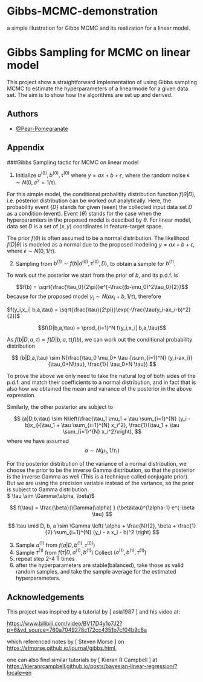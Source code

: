 # Gibbs-MCMC-demonstration
a simple illustration for Gibbs MCMC and its realization for a linear model.

# Gibbs Sampling for MCMC on linear model

This project show a straightforward implementation of using Gibbs sampling MCMC to estimate the hyperparameters of a linearmode for a given data set. The aim is to show how the algorithms are set up and derived. 


## Authors

- [@Pear-Pomegranate](https://github.com/Pear-Pomegranate)


## Appendix

###Gibbs Sampling tactic for MCMC on linear model

1. Initialize $a^{(0)}, b^{(0)}, \tau^{(0)}$
where $y = ax+b+\epsilon$, where the random noise $\epsilon \sim N(0,\sigma ^2 = 1/\tau)$. 
    
For this simple model, the conditional probalitity distribution function $f(\theta | D)$, i.e. posterior distribution can be worked out analytically. Here, the probability event $\{D\}$ stands for given (seen) the collected input data set $D$ as a condition (event). Event $\{\theta\}$ stands for the case when the hyperparamters in the proposed model is descibed by $\theta$. For linear model, data set $D$ is a set of $(x,y)$ coordinates in feature-target space.

The prior $f(\theta)$ is often assumed to be a normal distribution. The likelihood $f(D|\theta)$ is modeled as a normal due to the proposed modeling $y = ax+b+\epsilon$, where 
$\epsilon \sim N(0,1/\tau)$.


2. Sampling from $b^{(1)} \sim f(b| a^{(0)}, \tau^{(0)}, D)$, to obtain a sample for $b^{(1)}$.
    
To work out the posterior we start from the prior of $b$, and its p.d.f. is 

$$f(b) = \sqrt{\frac{\tau_0}{2\pi}}e^{-\frac{(b-\mu_0)^2\tau_0}{2}}$$
because for the proposed model $y_i \sim N(ax_i+b,1/\tau)$, therefore

$f(y_i,x_i| b,a,\tau) = \sqrt{\frac{\tau}{2\pi}}\exp(-\frac{\tau(y_i-ax_i-b)^2}{2})$

$$f(D|b,a,\tau) = \prod_{i=1}^N f(y_i,x_i| b,a,\tau)$$

As $f(b|D,a,\tau)\propto f(D|b,a,\tau) f(b)$, we can work out the conditional probability distribution

$$
(b|D,a,\tau)  \sim N(\frac{\tau_0 \mu_0+ \tau {\sum_{i=1}^N} (y_i-ax_i)}{\tau_0+N\tau}, \frac{1}{ \tau_0+N \tau})
$$


To prove the above we only need to take the natural log of both sides of the p.d.f. and match their coefficients to a normal distribution, and in fact that is also how we obtained the mean and vairance of the posterior in the above expression.

Similarly, the other posterior are subject to

$$ (a|D,b,\tau) \sim 
N\left(\frac{\tau_1 \mu_1 + \tau \sum_{i=1}^{N} (y_i - b)x_i}{\tau_1 + \tau \sum_{i=1}^{N} x_i^2}, \frac{1}{\tau_1 + \tau \sum_{i=1}^{N} x_i^2}\right),
$$
where we have assumed 
$$ a \sim N(\mu_1,1/\tau_1)$$

For the posterior distribution of the variance of a normal distribution, we choose the prior to be the inverse Gamma distribution, so that the posterior is the inverse Gamma as well (This is a technique called conjugate prior). But we are using the precision variable instead of the variance, so the prior is subject to Gamma distribution.  
$ \tau \sim \Gamma(\alpha, \beta)$

$$
f(\tau) = \frac{\beta}{\Gamma(\alpha) } (\beta\tau)^{\alpha-1} e^{-\beta \tau}
$$

$$
\tau \mid D, b, a \sim \Gamma \left( \alpha + \frac{N}{2}, \beta + \frac{1}{2} \sum_{i=1}^{N} (y_i - a x_i - b)^2 \right)
$$

3. Sample $a^{(1)}$ from $f (a|D,b^{(1)},\tau^{(0)})$
4. Sample $\tau^{(1)}$ from $f (\tau|D,a^{(1)}, b^{(1)})$
    Collect $(a^{(1)}, b^{(1)}, \tau^{(1)})$
5. repeat step 2-4 T times
6. after the hyperparameters are stable(balanced), take those as valid random samples, and take the sample average for the estimated hyperparameters.
## Acknowledgements

This project was inspired by a tutorial by [ asia1987 ] and his video at:

https://www.bilibili.com/video/BV17D4y1o7J2?p=6&vd_source=760a7049278c172cc4351b7cf04b9c6a

which referenced notes by [ Steven Morse ] on https://stmorse.github.io/journal/gibbs.html,

one can also find similar tutorials by [ Kieran R Campbell ] at https://kieranrcampbell.github.io/posts/bayesian-linear-regression/?locale=en
